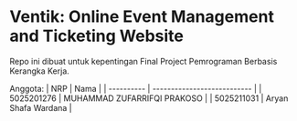 # Ventik: Online Event Management and Ticketing Website

Repo ini dibuat untuk kepentingan Final Project Pemrograman Berbasis Kerangka Kerja.

Anggota:
| NRP        | Nama                        |
| ---------- | --------------------------- |
| 5025201276 | MUHAMMAD ZUFARRIFQI PRAKOSO |
| 5025211031 | Aryan Shafa Wardana         |
